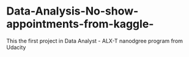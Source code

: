 # Data-Analysis-No-show-appointments-from-kaggle-
This the first project in Data Analyst - ALX-T nanodgree program from Udacity
